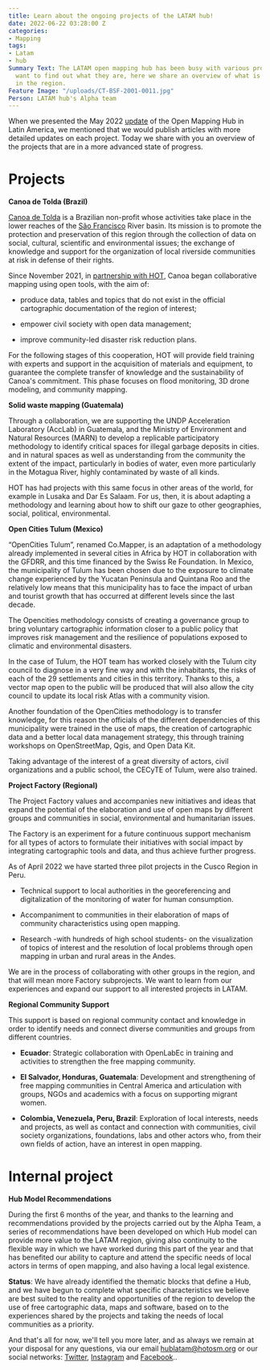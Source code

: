```yaml
---
title: Learn about the ongoing projects of the LATAM hub!
date: 2022-06-22 03:28:00 Z
categories:
- Mapping
tags:
- Latam
- hub
Summary Text: The LATAM open mapping hub has been busy with various projects, if you
  want to find out what they are, here we share an overview of what is being done
  in the region.
Feature Image: "/uploads/CT-BSF-2001-0011.jpg"
Person: LATAM hub's Alpha team
---
```


When we presented the May 2022 [update](https://www.hotosm.org/updates/open-mapping-hub-in-latam-may-2022-update/) of the Open Mapping Hub in Latin America, we mentioned that we would publish articles with more detailed updates on each project. Today we share with you an overview of the projects that are in a more advanced state of progress.

# Projects

**Canoa de Tolda (Brazil)**

[Canoa de Tolda](https://canoadetolda.org.br/) is a Brazilian non-profit whose activities take place in the lower reaches of the [São Francisco](https://en.wikipedia.org/wiki/S%C3%A3o_Francisco_River) River basin. Its mission is to promote the protection and preservation of this region through the collection of data on social, cultural, scientific and environmental issues; the exchange of knowledge and support for the organization of local riverside communities at risk in defense of their rights.

Since November 2021, in [partnership with HOT](https://infosaofrancisco.canoadetolda.org.br/noticias/geotecnologias/canoa-de-tolda-se-une-ao-hot-e-planeja-mapeamentos-da-bacia-do-rio-sao-francisco/), Canoa began collaborative mapping using open tools, with the aim of:

* produce data, tables and topics that do not exist in the official cartographic documentation of the region of interest;

* empower civil society with open data management;

* improve community-led disaster risk reduction plans.

For the following stages of this cooperation, HOT will provide field training with experts and support in the acquisition of materials and equipment, to guarantee the complete transfer of knowledge and the sustainability of Canoa's commitment. This phase focuses on flood monitoring, 3D drone modeling, and community mapping.

**Solid waste mapping (Guatemala)**

Through a collaboration, we are supporting the UNDP Acceleration Laboratory (AccLab) in Guatemala, and the Ministry of Environment and Natural Resources (MARN) to develop a replicable participatory methodology to identify critical spaces for illegal garbage deposits in cities. and in natural spaces as well as understanding from the community the extent of the impact, particularly in bodies of water, even more particularly in the Motagua River, highly contaminated by waste of all kinds.

HOT has had projects with this same focus in other areas of the world, for example in Lusaka and Dar Es Salaam. For us, then, it is about adapting a methodology and learning about how to shift our gaze to other geographies, social, political, environmental.

**Open Cities Tulum (Mexico)**

“OpenCities Tulum”, renamed Co.Mapper, is an adaptation of a methodology already implemented in several cities in Africa by HOT in collaboration with the GFDRR, and this time financed by the Swiss Re Foundation. In Mexico, the municipality of Tulum has been chosen due to the exposure to climate change experienced by the Yucatan Peninsula and Quintana Roo and the relatively low means that this municipality has to face the impact of urban and tourist growth that has occurred at different levels since the last decade.

The Opencities methodology consists of creating a governance group to bring voluntary cartographic information closer to a public policy that improves risk management and the resilience of populations exposed to climatic and environmental disasters.

In the case of Tulum, the HOT team has worked closely with the Tulum city council to diagnose in a very fine way and with the inhabitants, the risks of each of the 29 settlements and cities in this territory. Thanks to this, a vector map open to the public will be produced that will also allow the city council to update its local risk Atlas with a community vision.

Another foundation of the OpenCities methodology is to transfer knowledge, for this reason the officials of the different dependencies of this municipality were trained in the use of maps, the creation of cartographic data and a better local data management strategy, this through training workshops on OpenStreetMap, Qgis, and Open Data Kit.

Taking advantage of the interest of a great diversity of actors, civil organizations and a public school, the CECyTE of Tulum, were also trained.

**Project Factory (Regional)**

The Project Factory values ​​and accompanies new initiatives and ideas that expand the potential of the elaboration and use of open maps by different groups and communities in social, environmental and humanitarian issues.

The Factory is an experiment for a future continuous support mechanism for all types of actors to formulate their initiatives with social impact by integrating cartographic tools and data, and thus achieve further progress.

As of April 2022 we have started three pilot projects in the Cusco Region in Peru.

* Technical support to local authorities in the georeferencing and digitalization of the monitoring of water for human consumption.

* Accompaniment to communities in their elaboration of maps of community characteristics using open mapping.

* Research -with hundreds of high school students- on the visualization of topics of interest and the resolution of local problems through open mapping in urban and rural areas in the Andes.

We are in the process of collaborating with other groups in the region, and that will mean more Factory subprojects. We want to learn from our experiences and expand our support to all interested projects in LATAM.

**Regional Community Support**

This support is based on regional community contact and knowledge in order to identify needs and connect diverse communities and groups from different countries.

* **Ecuador**: Strategic collaboration with OpenLabEc in training and activities to strengthen the free mapping community.

* **El Salvador, Honduras, Guatemala**: Development and strengthening of free mapping communities in Central America and articulation with groups, NGOs and academics with a focus on supporting migrant women.

* **Colombia, Venezuela, Peru, Brazil**: Exploration of local interests, needs and projects, as well as contact and connection with communities, civil society organizations, foundations, labs and other actors who, from their own fields of action, have an interest in open mapping.

# Internal project

**Hub Model Recommendations**

During the first 6 months of the year, and thanks to the learning and recommendations provided by the projects carried out by the Alpha Team, a series of recommendations have been developed on which Hub model can provide more value to the LATAM region, giving also continuity to the flexible way in which we have worked during this part of the year and that has benefited our ability to capture and attend the specific needs of local actors in terms of open mapping, and also having a local legal existence.

**Status**: We have already identified the thematic blocks that define a Hub, and we have begun to complete what specific characteristics we believe are best suited to the reality and opportunities of the region to develop the use of free cartographic data, maps and software, based on to the experiences shared by the projects and taking the needs of local communities as a priority.

And that's all for now, we'll tell you more later, and as always we remain at your disposal for any questions, via our email  [hublatam@hotosm.org](mailto:hublatam@hotosm.org)  or our social networks: [Twitter](https://twitter.com/mapeoabierto_la), [Instagram](https://www.instagram.com/mapeoabierto_la/) and [Facebook](https://www.facebook.com/Mapeo-abierto-Am%C3%A9rica-Latina-102804808622456/)..
